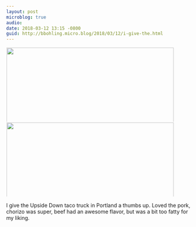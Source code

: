 ```yaml
---
layout: post
microblog: true
audio: 
date: 2018-03-12 13:15 -0800
guid: http://bbohling.micro.blog/2018/03/12/i-give-the.html
---
```




<a href="http://micro.brandonbohling.com/uploads/2018/7501adc7b3.jpg"><img src="http://micro.brandonbohling.com/uploads/2018/7501adc7b3.jpg" width="600" height="450" style="display: inline-block; max-height: 200px; width: auto; padding: 1px;" class="sunlit_image" /></a><a href="http://micro.brandonbohling.com/uploads/2018/79bbd1fb4a.jpg"><img src="http://micro.brandonbohling.com/uploads/2018/79bbd1fb4a.jpg" width="600" height="450" style="display: inline-block; max-height: 200px; width: auto; padding: 1px;" class="sunlit_image" /></a>

I give the Upside Down taco truck in Portland a thumbs up. Loved the pork, chorizo was super, beef had an awesome flavor, but was a bit too fatty for my liking.
